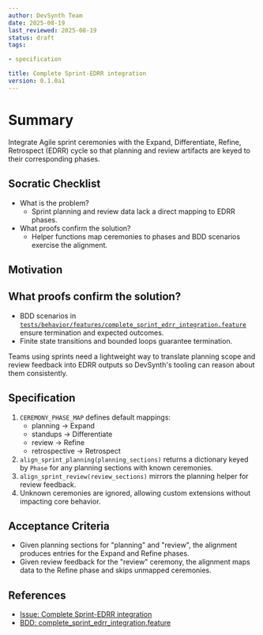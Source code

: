```yaml
---
author: DevSynth Team
date: 2025-08-19
last_reviewed: 2025-08-19
status: draft
tags:

- specification

title: Complete Sprint-EDRR integration
version: 0.1.0a1
---
```


<!--
Required metadata fields:
- author: document author
- date: creation date
- last_reviewed: last review date
- status: draft | review | published
- tags: search keywords
- title: short descriptive name
- version: specification version
-->

# Summary
Integrate Agile sprint ceremonies with the Expand, Differentiate, Refine,
Retrospect (EDRR) cycle so that planning and review artifacts are keyed to
their corresponding phases.

## Socratic Checklist
- What is the problem?
  - Sprint planning and review data lack a direct mapping to EDRR phases.
- What proofs confirm the solution?
  - Helper functions map ceremonies to phases and BDD scenarios exercise the
    alignment.

## Motivation

## What proofs confirm the solution?
- BDD scenarios in [`tests/behavior/features/complete_sprint_edrr_integration.feature`](../../tests/behavior/features/complete_sprint_edrr_integration.feature) ensure termination and expected outcomes.
- Finite state transitions and bounded loops guarantee termination.

Teams using sprints need a lightweight way to translate planning scope and
review feedback into EDRR outputs so DevSynth's tooling can reason about
them consistently.

## Specification
1. `CEREMONY_PHASE_MAP` defines default mappings:
   - planning → Expand
   - standups → Differentiate
   - review → Refine
   - retrospective → Retrospect
2. `align_sprint_planning(planning_sections)` returns a dictionary keyed by
   `Phase` for any planning sections with known ceremonies.
3. `align_sprint_review(review_sections)` mirrors the planning helper for
   review feedback.
4. Unknown ceremonies are ignored, allowing custom extensions without
   impacting core behavior.

## Acceptance Criteria
- Given planning sections for "planning" and "review", the alignment
  produces entries for the Expand and Refine phases.
- Given review feedback for the "review" ceremony, the alignment maps data to
  the Refine phase and skips unmapped ceremonies.

## References

- [Issue: Complete Sprint-EDRR integration](../../issues/Complete-Sprint-EDRR-integration.md)
- [BDD: complete_sprint_edrr_integration.feature](../../tests/behavior/features/complete_sprint_edrr_integration.feature)

